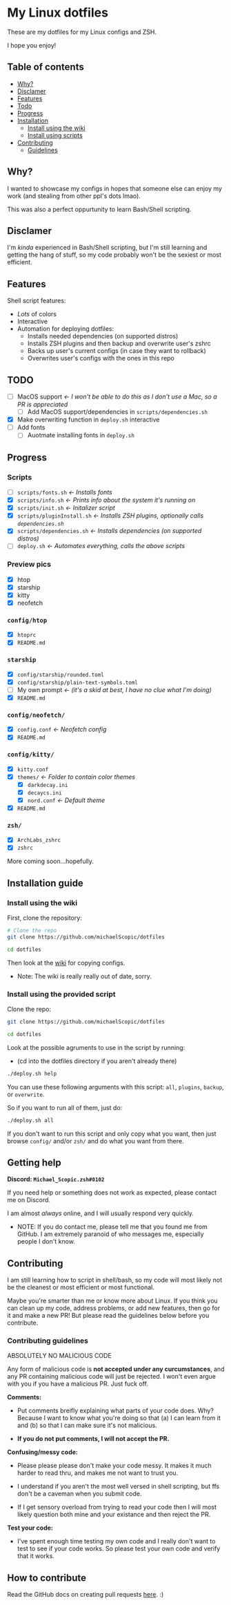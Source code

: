 # My Linux dotfiles

These are my dotfiles for my Linux configs and ZSH.

I hope you enjoy!

## Table of contents

- [Why?](https://github.com/michaelScopic/dotfiles#why)
- [Disclamer](https://github.com/michaelScopic/dotfiles#disclamer)
- [Features](https://github.com/michaelScopic/dotfiles#features)
- [Todo](https://github.com/michaelScopic/dotfiles#todo)
- [Progress](https://github.com/michaelScopic/dotfiles#progress)
- [Installation](https://github.com/michaelScopic/dotfiles#installation-guide)
  - [Install using the wiki](https://github.com/michaelScopic/dotfiles#install-using-the-wiki)
  - [Install using scripts](https://github.com/michaelScopic/dotfiles#install-using-the-provided-script)
- [Contributing](https://github.com/michaelScopic/dotfiles#contributing)
  - [Guidelines](https://github.com/michaelScopic/dotfiles#contributing-guidelines)

## Why?

I wanted to showcase my configs in hopes that someone else can enjoy my work (and stealing from other ppl's dots lmao).

This was also a perfect oppurtunity to learn Bash/Shell scripting.

## Disclamer

I'm _kinda_ experienced in Bash/Shell scripting, but I'm still learning and getting the hang of stuff, so my code probably won't be the sexiest or most efficient.

## Features

Shell script features:

- _Lots_ of colors
- Interactive
- Automation for deploying dotfiles:
  - Installs needed dependencies (on supported distros)
  - Installs ZSH plugins and then backup and overwrite user's zshrc
  - Backs up user's current configs (in case they want to rollback)
  - Overwrites user's configs with the ones in this repo

## TODO

- [ ] MacOS support _<- I won't be able to do this as I don't use a Mac, so a PR is appreciated_
  - [ ] Add MacOS support/dependencies in `scripts/dependencies.sh`
- [x] Make overwriting function in `deploy.sh` interactive
- [ ] Add fonts
  - [ ] Auotmate installing fonts in `deploy.sh`

## Progress

### Scripts

- [ ] `scripts/fonts.sh` _<- Installs fonts_
- [x] `scripts/info.sh` _<- Prints info about the system it's running on_
- [x] `scripts/init.sh` _<- Initalizer script_
- [x] `scripts/pluginInstall.sh` _<- Installs ZSH plugins, optionally calls `dependencies.sh`_
- [x] `scripts/dependencies.sh` _<- Installs dependencies (on supported distros)_
- [ ] `deploy.sh` _<- Automates everything, calls the above scripts_

### Preview pics

- [x] htop
- [x] starship
- [x] kitty
- [x] neofetch

### `config/htop`

- [x] `htoprc`
- [x] `README.md`

### `starship`

- [x] `config/starship/rounded.toml`
- [x] `config/starship/plain-text-symbols.toml`
- [ ] My own prompt _<- (it's a skid at best, I have no clue what I'm doing)_
- [x] `README.md`

### `config/neofetch/`

- [x] `config.conf` _<- Neofetch config_
- [x] `README.md`

### `config/kitty/`

- [x] `kitty.conf`
- [x] `themes/` _<- Folder to contain color themes_
  - [x] `darkdecay.ini`
  - [x] `decaycs.ini`
  - [x] `nord.conf` _<- Default theme_
- [x] `README.md`

### `zsh/`

- [x] `ArchLabs_zshrc`
- [x] `zshrc`

More coming soon...hopefully.

## Installation guide

### Install using the wiki

First, clone the repository:

```sh
# Clone the repo
git clone https://github.com/michaelScopic/dotfiles

cd dotfiles
```

Then look at the [wiki](https://github.com/michaelScopic/dotfiles/wiki) for copying configs.

- Note: The wiki is really really out of date, sorry.

### Install using the provided script

Clone the repo:

```sh
git clone https://github.com/michaelScopic/dotfiles

cd dotfiles
```

Look at the possible agruments to use in the script by running:

- (cd into the dotfiles directory if you aren't already there)

```sh
./deploy.sh help
```

You can use these following arguments with this script: `all`, `plugins`, `backup`, or `overwrite`.

So if you want to run all of them, just do:

```sh
./deploy.sh all
```

If you don't want to run this script and only copy what you want, then just browse `config/` and/or `zsh/` and do what you want from there.

## Getting help

**Discord: `Michael_Scopic.zsh#0102`**

If you need help or something does not work as expected, please contact me on Discord.

I am almost _always_ online, and I will usually respond very quickly.

- NOTE: If you do contact me, please tell me that you found me from GitHub. I am extremely paranoid of who messages me, especially people I don't know.

## Contributing

I am still learning how to script in shell/bash, so my code will most likely not be the cleanest or most efficient or most functional.

Maybe you're smarter than me or know more about Linux. If you think you can clean up my code, address problems, or add new features, then go for it and make a new PR! But please read the guidelines below before you contribute.

### Contributing guidelines

ABSOLUTELY NO MALICIOUS CODE

Any form of malicious code is **not accepted under any curcumstances**, and any PR containing malicious code will just be rejected. I won't even argue with you if you have a malicious PR. Just fuck off.

**Comments:**

- Put comments breifly explaining what parts of your code does. Why? Because I want to know what you're doing so that (a) I can learn from it and (b) so that I can make sure it's not malicious.

- **If you do not put comments, I will not accept the PR.**

**Confusing/messy code:**

- Please please please don't make your code messy. It makes it much harder to read thru, and makes me not want to trust you.

- I understand if you aren't the most well versed in shell scripting, but ffs don't be a caveman when you submit code.

- If I get sensory overload from trying to read your code then I will most likely question both mine and your existance and then reject the PR.

**Test your code:**

- I've spent enough time testing my own code and I really don't want to test to see if your code works. So please test your own code and verify that it works.

## How to contribute

Read the GitHub docs on creating pull requests [here](https://docs.github.com/en/pull-requests/collaborating-with-pull-requests/proposing-changes-to-your-work-with-pull-requests/creating-a-pull-request?tool=codespaces). :)
